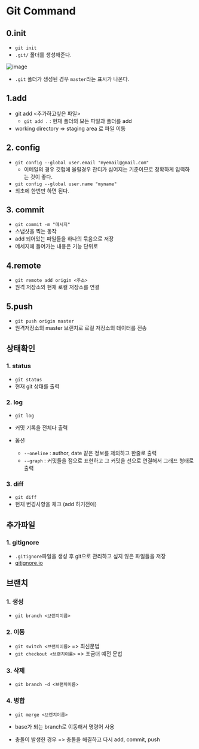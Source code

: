 # Git Command

## 0.init
- `git init`
- `.git/` 폴더를 생성해준다.

![image](https://user-images.githubusercontent.com/60903805/103262731-30ced100-49e9-11eb-97fc-531e4d9d723d.png)

- `.git` 폴더가 생성된 경우 `master`라는 표시가 나온다.

## 1.add
- git add <추가하고싶은 파일>
  - `git add .` : 현재 폴더의 모든 파일과 폴더를 add
- working directory => staging area 로 파일 이동


## 2. config
- `git config --global user.email "myemail@gmail.com"`
  - 이메일의 경우 깃헙에 올릴경우 잔디가 심어지는 기준이므로 정확하게 입력하는 것이 좋다.
- `git config --global user.name "myname"`
- 최초에 한번만 하면 된다.

## 3. commit
- `git commit -m "메시지"`
- 스냅샷을 찍는 동작
- add 되어있는 파일들을 하나의 묶음으로 저장
- 메세지에 들어가는 내용은 기능 단위로

## 4.remote
- `git remote add origin <주소>`
- 원격 저장소와 현재 로컬 저장소를 연결

## 5.push
- `git push origin master` 
- 원격저장소의 master 브랜치로 로컬 저장소의 데이터를 전송


## 상태확인

### 1. status

- `git status`
- 현재 git 상태를 출력



### 2. log

- `git log`

- 커밋 기록을 전체다 출력
- 옵션
  - `--oneline` : author, date 같은 정보를 제외하고 한줄로 출력
  - `--graph` : 커밋들을 점으로 표현하고 그 커밋을 선으로 연결해서 그래프 형태로 출력



### 3. diff

- `git diff`
- 현재 변경사항을 체크 (add 하기전에)



## 추가파일

### 1. gitignore

- `.gitignore`파일을 생성 후 git으로 관리하고 싶지 않은 파일들을 저장
- [gitignore.io](https://gitignore.io)



## 브랜치

### 1. 생성

- `git branch <브랜치이름>`



### 2. 이동

- `git switch <브랜치이름>` => 최신문법
- `git checkout <브랜치이름>`  => 조금더 예전 문법



### 3. 삭제

- `git branch -d <브랜치이름>`



### 4. 병합

- `git merge <브랜치이름>`
- base가 되는 branch로 이동해서 명령어 사용

- 충돌이 발생한 경우 => 충돌을 해결하고 다시 add, commit, push

